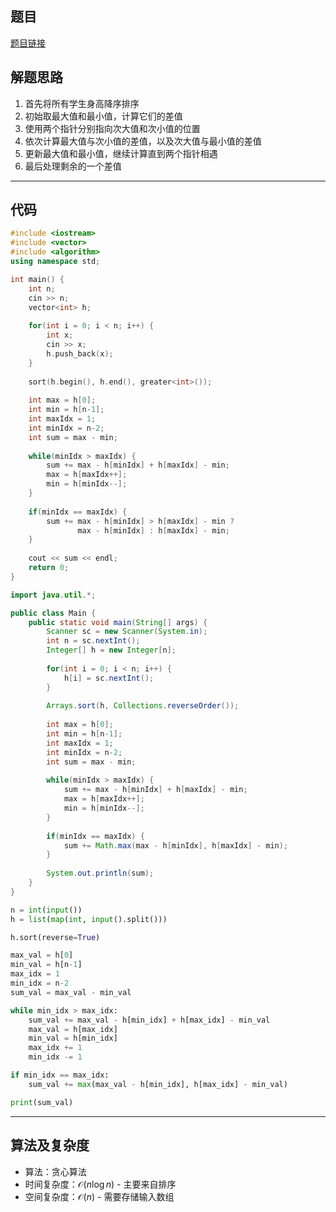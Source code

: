 ## 题目
[题目链接](https://www.nowcoder.com/practice/d996665fbd5e41f89c8d280f84968ee1?tpId=182&tqId=112729&sourceUrl=/exam/oj&channenl=wgithub&fromPut=wgithub)

## 解题思路

1. 首先将所有学生身高降序排序
2. 初始取最大值和最小值，计算它们的差值
3. 使用两个指针分别指向次大值和次小值的位置
4. 依次计算最大值与次小值的差值，以及次大值与最小值的差值
5. 更新最大值和最小值，继续计算直到两个指针相遇
6. 最后处理剩余的一个差值

---

## 代码

```cpp []
#include <iostream>
#include <vector>
#include <algorithm>
using namespace std;

int main() {
    int n;
    cin >> n;
    vector<int> h;
    
    for(int i = 0; i < n; i++) {
        int x;
        cin >> x;
        h.push_back(x);
    }
    
    sort(h.begin(), h.end(), greater<int>());
    
    int max = h[0];
    int min = h[n-1];
    int maxIdx = 1;
    int minIdx = n-2;
    int sum = max - min;
    
    while(minIdx > maxIdx) {
        sum += max - h[minIdx] + h[maxIdx] - min;
        max = h[maxIdx++];
        min = h[minIdx--];
    }
    
    if(minIdx == maxIdx) {
        sum += max - h[minIdx] > h[maxIdx] - min ? 
               max - h[minIdx] : h[maxIdx] - min;
    }
    
    cout << sum << endl;
    return 0;
}
```

```java []
import java.util.*;

public class Main {
    public static void main(String[] args) {
        Scanner sc = new Scanner(System.in);
        int n = sc.nextInt();
        Integer[] h = new Integer[n];
        
        for(int i = 0; i < n; i++) {
            h[i] = sc.nextInt();
        }
        
        Arrays.sort(h, Collections.reverseOrder());
        
        int max = h[0];
        int min = h[n-1];
        int maxIdx = 1;
        int minIdx = n-2;
        int sum = max - min;
        
        while(minIdx > maxIdx) {
            sum += max - h[minIdx] + h[maxIdx] - min;
            max = h[maxIdx++];
            min = h[minIdx--];
        }
        
        if(minIdx == maxIdx) {
            sum += Math.max(max - h[minIdx], h[maxIdx] - min);
        }
        
        System.out.println(sum);
    }
}
```

```python []
n = int(input())
h = list(map(int, input().split()))

h.sort(reverse=True)

max_val = h[0]
min_val = h[n-1]
max_idx = 1
min_idx = n-2
sum_val = max_val - min_val

while min_idx > max_idx:
    sum_val += max_val - h[min_idx] + h[max_idx] - min_val
    max_val = h[max_idx]
    min_val = h[min_idx]
    max_idx += 1
    min_idx -= 1

if min_idx == max_idx:
    sum_val += max(max_val - h[min_idx], h[max_idx] - min_val)

print(sum_val)
```

---

## 算法及复杂度
- 算法：贪心算法
- 时间复杂度：$\mathcal{O}(n\log n)$ - 主要来自排序
- 空间复杂度：$\mathcal{O}(n)$ - 需要存储输入数组

